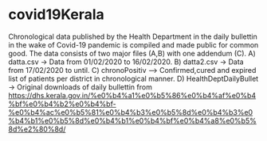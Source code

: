 # covid19Kerala
Chronological data published by the Health Department in the daily bullettin in the wake of Covid-19 pandemic is compiled and made public for common good.
The data consists of two major files (A,B) with one addendum (C). 
A) datta.csv -> Data from 01/02/2020 to 16/02/2020. 
B) datta2.csv -> Data from 17/02/2020 to until.
C) chronoPositiv --> Confirmed,cured and expired list of patients per district in chronological manner.
D) HealthDeptDailyBullet -> Original downloads of daily bullettin from https://dhs.kerala.gov.in/%e0%b4%a1%e0%b5%86%e0%b4%af%e0%b4%bf%e0%b4%b2%e0%b4%bf-%e0%b4%ac%e0%b5%81%e0%b4%b3%e0%b5%8d%e0%b4%b3%e0%b4%b1%e0%b5%8d%e0%b4%b1%e0%b4%bf%e0%b4%a8%e0%b5%8d%e2%80%8d/

